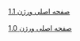<a href="blogxd.html"> صفحه اصلی ورژن 1.1</a>
<br>
<br>
<a href="xdblog.html">صفحه اصلی ورژن 1.0</a>

